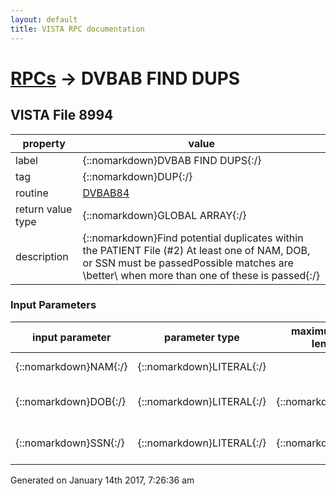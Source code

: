 ```yaml
---
layout: default
title: VISTA RPC documentation
---
```




# [RPCs](TableOfContent.md) &#8594; DVBAB FIND DUPS 


 ## VISTA File 8994
 property | value 
--- | --- 
 label | {::nomarkdown}DVBAB FIND DUPS{:/}
 tag | {::nomarkdown}DUP{:/}
 routine | [DVBAB84](http://code.osehra.org/dox/Routine_DVBAB84_source.html)
 return value type | {::nomarkdown}GLOBAL ARRAY{:/}
 description | {::nomarkdown}Find potential duplicates within the PATIENT File (#2) At least one of NAM, DOB, or SSN must be passedPossible matches are \better\ when more than one of these is passed{:/}

### Input Parameters

| input parameter | parameter type | maximum data length | required | description | 
| --- | --- | --- | --- | --- | 
| {::nomarkdown}NAM{:/} | {::nomarkdown}LITERAL{:/} |  |  | {::nomarkdown}Name of possible patient{:/} | 
| {::nomarkdown}DOB{:/} | {::nomarkdown}LITERAL{:/} | {::nomarkdown}7{:/} |  | {::nomarkdown}Date of Birth of possible patient{:/} | 
| {::nomarkdown}SSN{:/} | {::nomarkdown}LITERAL{:/} | {::nomarkdown}10{:/} |  | {::nomarkdown}Social Security Number of possible patient{:/} | 




 Generated on January 14th 2017, 7:26:36 am
